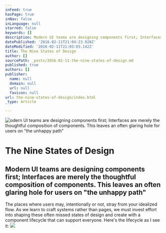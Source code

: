 ```yaml
---
inFeed: true
hasPage: true
inNav: false
inLanguage: null
starred: false
keywords: []
description: Modern UI teams are designing components first; Interfaces are merely the thoughtful composition of components. This leaves an often glaring hole for users on “the unhappy path” 
datePublished: '2016-02-11T21:04:23.928Z'
dateModified: '2016-02-11T21:03:03.142Z'
title: The Nine States of Design
author: []
sourcePath: _posts/2016-02-11-the-nine-states-of-design.md
published: true
authors: []
publisher:
  name: null
  domain: null
  url: null
  favicon: null
url: the-nine-states-of-design/index.html
_type: Article

---
```

![odern UI teams are designing components first; Interfaces are merely the thoughtful composition of components. This leaves an often glaring hole for users on “the unhappy path” ](https://s3-us-west-2.amazonaws.com/the-grid-img/p/3a708e747e9bb1e7d52ced264069e2ca42e33c63.png)

# The Nine States of Design

## Modern UI teams are designing components first; Interfaces are merely the thoughtful composition of components. This leaves an often glaring hole for users on "the unhappy path"

The places where users may, intentionally or not, stray from your idealized flow. As we learn to craft systems rather than pages, we must invest effort into shaping these often missed states of design and create with a component lifecycle that can support everyone. Here's the lifecycle as I see it:
![](https://the-grid-user-content.s3-us-west-2.amazonaws.com/98e2e2fa-f6cc-4a81-bb19-944e860d424d.png)